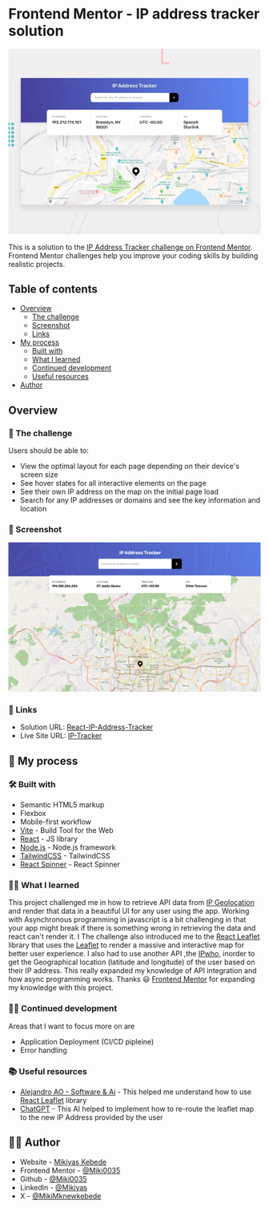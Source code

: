 # Frontend Mentor - IP address tracker solution

![Design preview for the IP address tracker coding challenge](./design/desktop-preview.jpg)

This is a solution to the [IP Address Tracker challenge on Frontend Mentor](https://www.frontendmentor.io/challenges/ip-address-tracker-I8-0yYAH0). Frontend Mentor challenges help you improve your coding skills by building realistic projects.

## Table of contents

- [Overview](#overview)
  - [The challenge](#💪-the-challenge)
  - [Screenshot](#📸-screenshot)
  - [Links](#🔗-links)
- [My process](#🤔-my-process)
  - [Built with](#🛠️-built-with)
  - [What I learned](#👨‍🏫-what-i-learned)
  - [Continued development](#🏃‍♂️-continued-development)
  - [Useful resources](#📚-useful-resources)
- [Author](#👨‍🦱-author)

## Overview

###  💪 The challenge
 
Users should be able to:

- View the optimal layout for each page depending on their device's screen size
- See hover states for all interactive elements on the page
- See their own IP address on the map on the initial page load
- Search for any IP addresses or domains and see the key information and location

### 📸 Screenshot

![desktop view](./public/ip_tracker.png)

### 🔗 Links

- Solution URL: [React-IP-Address-Tracker](https://github.com/Miki0035/ip_address_tracker)
- Live Site URL: [IP-Tracker](https://ip-address-tracker-rw8d.onrender.com/)

## 🤔 My process

### 🛠️ Built with

- Semantic HTML5 markup
- Flexbox
- Mobile-first workflow
- [Vite](https://vite.dev/) - Build Tool for the Web
- [React](https://reactjs.org/) - JS library
- [Node.js](https://nodejs.org) - Node.js framework
- [TailwindCSS](https://tailwindcss.com/) - TailwindCSS 
- [React Spinner](https://www.davidhu.io/react-spinners/) - React Spinner

### 👨‍🏫 What I learned

This project challenged me in how to retrieve API data from [IP Geolocation](https://geo.ipify.org) and render that data in a beautiful UI for any user using the app. Working with  Asynchronous programming in javascript is a bit challenging in that your app might break if there is something wrong  in retrieving the data and react can't render it. I The challenge also introduced me to the [React Leaflet](https://react-leaflet.js.org/) library that uses the [Leaflet](https://leafletjs.com/) to render a massive and interactive map for better user experience. I also had to use another API ,the [IPwho](https://ipwho.is/), inorder to get the Geographical location (latitude and longitude) of the user based on their IP address. This really expanded my knowledge of API integration and how  async programming works. Thanks 😃 [Frontend Mentor](https://www.frontendmentor.io) for expanding my knowledge with this project.

### 🏃‍♂️ Continued development

Areas that I want to focus more on are

- Application Deployment (CI/CD pipleine)
- Error handling 

### 📚 Useful resources

- [Alejandro AO - Software & Ai](https://www.youtube.com/watch?v=jD6813wGdBA&t=1991s) - This helped me understand how to use [React Leaflet](https://react-leaflet.js.org/) library
- [ChatGPT](https://chatgpt.com) - This AI helped to implement how to re-route the leaflet map to the new IP Address provided by the user

## 👨‍🦱 Author

- Website - [Mikiyas Kebede](https://my-portfolio-pvae.onrender.com)
- Frontend Mentor - [@Miki0035](https://www.frontendmentor.io/profile/Miki0035)
- Github - [@Miki0035](https://github.com/Miki0035)
- LinkedIn - [@Mikiyas](https://www.linkedin.com/in/mikiyas-kebede-b661aa225/)
- X - [@MikiMknewkebede](https://x.com/MikiMknewkebede)
